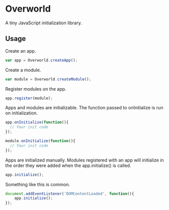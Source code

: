 Overworld
===========

A tiny JavaScript initialization library.

Usage
-----

Create an app.

```javascript
var app = Overworld.createApp();
```

Create a module.

```javascript
var module = Overworld.createModule();
```

Register modules on the app.

```javascript
app.register(module);
```

Apps and modules are initializable.
The function passed to onInitialize is run on initialization.

```javascript
app.onInitialize(function(){
  // Your init code
});

module.onInitialize(function(){
  // Your init code
});
```

Apps are initialized manually.
Modules registered with an app will initialize in the order they were added when the app.initialize() is called.

```javascript
app.initialize();
```

Something like this is common.

```javascript
document.addEventListener('DOMContentLoaded', function(){
    app.initialize();
});
```